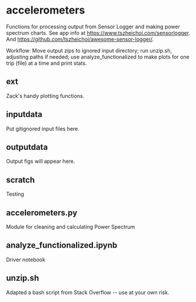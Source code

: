 # accelerometers
Functions for processing output from Sensor Logger and making power spectrum charts.
See app info at https://www.tszheichoi.com/sensorlogger.
And https://github.com/tszheichoi/awesome-sensor-logger/.

Workflow: Move output zips to ignored input directory; run unzip.sh, adjusting paths if needed; use analyze_functionalized to make plots for
one trip (file) at a time and print stats.

## ext
Zack's handy plotting functions.

## inputdata
Put gitignored input files here.

## outputdata
Output figs will appear here.

## scratch
Testing

## accelerometers.py
Module for cleaning and calculating Power Spectrum

## analyze_functionalized.ipynb
Driver notebook

## unzip.sh
Adapted a bash script from Stack Overflow -- use at your own risk.